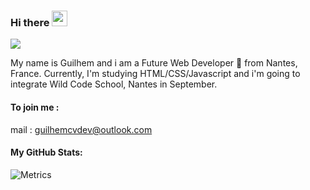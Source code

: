### Hi there <img src="https://media.giphy.com/media/hvRJCLFzcasrR4ia7z/giphy.gif" width="25px">

![](https://visitor-badge.glitch.me/badge?page_id=guilhemcv)

My name is Guilhem and i am a Future Web Developer 🚀 from Nantes, France. Currently, I'm studying HTML/CSS/Javascript and i'm going to integrate Wild Code School, Nantes in September.

<h4>To join me :</h4>

mail : guilhemcvdev@outlook.com

<h4>My GitHub Stats:</h4>

![Metrics](https://metrics.lecoq.io/guilhemcv)
